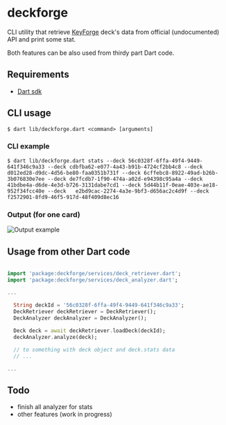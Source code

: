 
# deckforge

CLI utility that retrieve [KeyForge](https://keyforgegame.com) deck's data from official (undocumented) API and print some stat.

Both features can be also used from thirdy part Dart code.

## Requirements

- [Dart sdk](https://dart.dev/get-dart)

## CLI usage

`$ dart lib/deckforge.dart <command> [arguments]`

### CLI example

`$ dart lib/deckforge.dart stats --deck 56c0328f-6ffa-49f4-9449-641f346c9a33 --deck cdbfba62-e077-4a43-b91b-4724cf2bb4c8 --deck d012ed28-d9dc-4d56-be80-faa0351b731f --deck 6cffebc8-8922-49ad-b26b-3b076830e7ee --deck de7fcdb7-1f90-474a-a02d-e94398c95a4a --deck 41bdbe4a-d6de-4e3d-b726-3131dabe7cd1 --deck 5d44b11f-0eae-403e-ae18-952f34fcc40e --deck   e2bd9cac-2274-4a3e-9bf3-d656ac2c4d9f --deck f2572901-8fd9-46f5-917d-48f409d8ec16`

### Output (for one card)

![Output example](https://user-images.githubusercontent.com/18366032/88548095-e783eb00-d01e-11ea-9234-9bada4dc17e8.png)

## Usage from other Dart code

```dart

import 'package:deckforge/services/deck_retriever.dart';
import 'package:deckforge/services/deck_analyzer.dart';

...
  
  String deckId = '56c0328f-6ffa-49f4-9449-641f346c9a33';
  DeckRetriever deckRetriever = DeckRetriever();
  DeckAnalyzer deckAnalyzer = DeckAnalyzer();

  Deck deck = await deckRetriever.loadDeck(deckId);
  deckAnalyzer.analyze(deck);

  // to something with deck object and deck.stats data
  // ...

...

```

## Todo

- finish all analyzer for stats
- other features (work in progress)